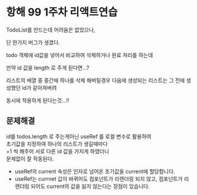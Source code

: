 # 항해 99 1주차 리액트연습

TodoList를 만드는데 어려움은 없었으나, 

단 한가지 버그가 생겼다.

todo 객체에 id값을 넣어서 비교하여
삭제하거나 완료 처리를 하는데

만약 id 값을 length 로 주게 된다면...?

리스트의 배열 중 중간에 하나를 삭제 해버릴경우
다음에 생성되는 리스트는 그 전에 생성했던 id가 같아져버려

동시에 작용하게 된다는것...!!


## 문제해결

id를 todos.length 로 주는게아닌
useRef 를 로컬 변수로 활용하여<br>
초기값을 지정하여 하나의 리스트가 생길때마다<br>
+1 씩 해주어 서로 다른 id 값을 가지게 하였더니<br>
문제없이 잘 작동된다.

- useRef의 current 속성은 인자로 넘어온 초기값을 current에 할당합니다.
- useRef는 currnet 값이 바뀌어도 컴포넌트가 리렌더링 되지 않고, 
컴포넌트가 리렌더링 되어도 current의 값을 잃지 않는다는 장점이 있습니다.

